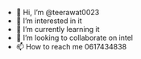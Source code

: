 - 👋 Hi, I’m @teerawat0023
- 👀 I’m interested in it
- 🌱 I’m currently learning it
- 💞️ I’m looking to collaborate on intel
- 📫 How to reach me 0617434838

<!---
teerawat0023/teerawat0023 is a ✨ special ✨ repository because its `README.md` (this file) appears on your GitHub profile.
You can click the Preview link to take a look at your changes.
--->
